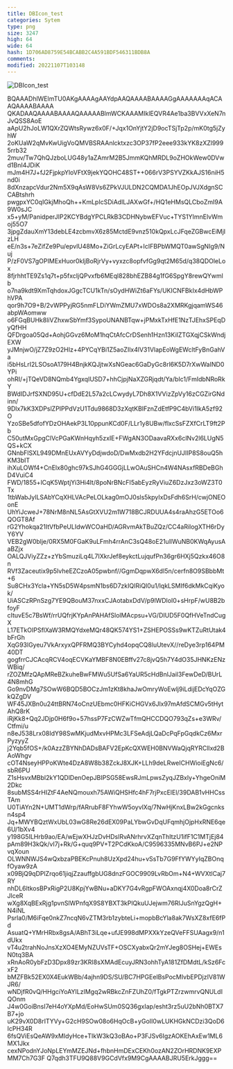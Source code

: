 ```yaml
---
title: DBIcon_test
categories: Sytem
type: png
size: 3247
high: 64
wide: 64
hash: 1D706AD8759E54BCABB2C4A591BDF546311BDB8A
comments: 
modified: 20221107T103148
---
```

![DBIcon_test][1]

[1]: data:image/png;base64,iVBORw0KGgoAAAANSUhEUgAAAEAAAABACAYAAAHdbkFIAAAABGdBTUEAALGPC/xh
BQAAADhlWElmTU0AKgAAAAgAAYdpAAQAAAABAAAAGgAAAAAAAqACAAQAAAABAAAA
QKADAAQAAAABAAAAQAAAAABlmWCKAAAMIklEQVR4Ae1ba3BVVxXeN7nJvQSS8AoE
aApU2hJoLW1QXrZQWtsRywz6x0F/+Jqx1OnYjtY2jD9ocTSjTp2p/mK0tg5jZyhW
2oKUaW2qMvKwUigVoQMVBSRAAnlcktxzc3OP37fP2eee933kYK8zXZl9995rrb32
2muv/Tw7QhQJzboLUG48y1aZAmrM2B5JmmKQhMRDL9oZHOkWew0DVwd1BnI4JDiK
mJm4H7J+fJ2FjpkpYloVFtX9jekYQOHC48ST++066rV3PSYVZKkAJS16niH5nd0i
8dXnzapcVdur2Nm5X9qAsW8Vs6ZPkVJULDN2CQMDA1JhEOpJVJXdgnSCCABtshrh
pwgpxYC0qIGkjMhoQh++KmLpIcSDiAdlLJAXwGf+/HQ1eHMsQLCboZmI9A9W0sJC
x5+yM/PanidperJIP2KCYBdgYPCLRkB3CDHNybwEFVuc+TYS1YImnElvWmoj55O7
3jpgZdauXmY13debLE4zcbmvX6z85MctdE9vnz510kQpxLcJFqeZGBwcEiMjIzLH
eE/n3s+7eZifZe9Pu/epvlU48Mo+ZiGrLcyEAPt+IcIFBPbWMQT0awSgNIg9/Nuj
P/zF0VS7gOPIMExHuor0kIjBoRjrVy+vyxzc8opfvfGg9qt2M65d/q38QDOleLox
8fjrhhtTE9Zs1q7t+p5fxcIjQPvxfb6MEql828bhEZB84g1fG6SpgY8rewQYwmlb
o7na9kdt9XmTqhdoxJGgcTCU1kTn/sOydHWiZt6aFYs/UKICNFBkIx4dHbWPhVPA
qor9h7O9+B/2vWPPyjRG5nmFLDiYWmZMU7xWDOs8a2XMRKgjqamWS46abpWAomww
o6FGqBUHk8liVZhxwSbYmf3SypoUNANBTqw+jPMxkTxHfE1NzTJEhxSPEqDyQfHH
QFDrgoa05Qd+AohjGGvz6MoM1hqCtAfcCrDSenh1Hzn13KiIZTGXqjCSkWndjEXW
yJMnjwO/jZ7Z9zO2HIz+4PYCqYBi1Z5aoZIlx4lV31VlapEoWgEWcltFyBnGahVa
i5bHsLrI2LSOsoA179H4BnjkKQJjtwXsNGeac6GaDyGc8rl6K5D7rXwWaIND0YPi
ohRI/+jTQeVD8NQmb4YgxqIUSD7+hhCjpjNaXZGRjqdt/Ya/bIc1/FmIdbNRoRkY
BWdIDJrfSXND95U+cfDdE2L57a2cLCwydyL7Dh8X1VVizZpVy16zCGZirGNdinn/
9Dlx7kK3XDPslZPIPPdVzU1Tdu9868D3zXqtKBIFznZdEtfP9C4bVi1IkA5zf92O
YzoSBe5dfofYDzOHAekP3L10ppunKCd0F/LLr1y8UBw/flxcSsFZXfCrLT9ft2Pb
C50utMxGpgClVcPGaKWnHqyh5zxIE+FWgAN3ODaavaRXx6clNv2l6LUgN5QS+kCX
GNnbFlSXL949DMnEUxAVYyDdjwdoD/DwMxdb2H2YFdcjnUJIIP8S8ouQ5hKM3bIT
ihXuLOWf4+CnElx80ghc97kSJhG4GGGjLLwOAuSHCn4W4NAsxfRBDeBGhD4VuiC4
FWD/1855+lCqK5WptjYi3Hi4lt/8poNrBNcFI5abEyzRyViuZ6DzJxz3oWZ3T0Tx
1tbWabJylLSAbYCqXHLVAcPeLOLkag0mOJ0sls5kpyIxDsFdh6SrH/cwjONEOonE
UhYiJcweJ+78NrM8nNL5AsGtXVU2m1W718BCJRDUUA4s4raAhzG5ETOo6QOGT8Af
rG2Yhokqa21ItVfbPeULIdwWCOaHD/AGRvmAkTBuZQz/CC4aRilogXTH6rDyY6YV
VEB2gW0blje/0RX5M0FGaK9uLFmh4rrAnC3sQ48oE21ullWuNB0KWqAyusAaBZjx
OALQJViyZZz+zYbSmuziLq4L7IXkrJef8eykctLujqufPn36gr6HXj5Qzkx46O8n
RVf3Zaceutix9p5lvheEZCzoA05pwbnf//GgmDqpwX6dI5n/cerfn8O9SBbbMt+6
Su8CHx3Ycla+YN5sD5W4psmN1bs6D7zkIQIRiQI0u1/lqkLSMIf6dkMkCqiKyok/
UiASCzRPnSzg7YE9QBouM37nxxCJAotabxDdV/p9lWDloI0+sHrpF/wU8B2bfoyF
cItuvE5c7BsWf/rrUQfrjKYpAnPAHAfSlolMAcpsu+VG/DIUD5F0QfHVeTndCugX
L17ETkOIPSflXaW3RMQYdxeMQr48QK574YS1+ZSHEPOSSs9wKTZuRtUtak4bFrGh
XqG93lGyeu7VkArxyxQPFRMQ3BYCyhd4opqCQ8luUtevX//reDye3rp164PM40DT
gogfrrCJCAcqRCV4oqECVKaYMBF8N0EBffv27c8jvQ5h7Y4dO35JHNKzENzWBiq/
rZOZMfzQApMReBZkuheBwFMWu5UfSa6YaUR5cHdBnlJail3FewDeD/BUrL4N8mhG
Go9nvDMg7SOwW6BQD5BOCzJm1zKt8khaJwOmryWoEwlj9iLdijEDcYqOZGkQZgDV
WF45JXBn0u24ttBRN74oCnzUEbmc0HFKiCHGVx6Jlx97mAfdSCMGv5tHytAhQ8rK
iRjKk8+Qq2JDjp0H6f9o+57hssP7FzCWZwTfmQHCCDQO793qZs+e3WRv/Ctfmi/u
n8eJ538Lrx08IdY98SwMKjudMxvHPMc3LFSeAdjLQaDcPqFpGqdkCz6MxrPyzyyZ
j2Yqb5fOS+/k0AzzZBYNhDADsBAFV2EpKcQXWEH0BNVWaQjqRYRCllxd2BAoWhgv
cOT4NseyHPPoKWte4DzA8W8b38ZckJ8XJK+LLh9deLRweICHWioiEgNc6/sbR6PU
Z1sHsvxMBbl2kY1QDlDenOepJBIPSG58EwsRJmLpwsZyqJZBxly+YhgeOniM2Dkc
8subMSS4rHIZtF4AeNQmouxh75AWiQHSHfc4hF7rjPxcElEl/39DAB1vHHCssTAm
U0TiAYn2N+UMT1dWrp/fARrubF8FYhwW5oyvlXq/7NwHjKnxLBw2kGgcnksn4sp4
Jq+MWYBQztWxUbL03wG8Re26dEX09PaLYbwGvDqUFqmhjOjpHxRNE6qe6U/1bXv4
y198G5ILHrb9ao/EA/wEjwXHJzDvHDslRvANrhrvXZqnThItzU1ifF1C1MTjEj84
pAm89H3kQk/vI7j+Rk/G+quq9PV+T2PCdKkoA/C9596335MNvB6PJ+e2NPvqXoun
OLWNNWJS4wQxbzaPBEKcPnuh8UzXpd24hu+vSsTb7G9FfYWYyIqZBOnqfOyaw9zA
x09BjQ9qDPlZrqo61jiqjZzauffgbUG8dnzFGOC9909LvRbOm+N4+WVXtlCaj7RY
nhDL6ltkosBPxRigP2U8KpjYwBNu+aDKY7G4vRgpFWOAxnqj4X0Doa8rCrZJlceR
wXg8XqBExRjg1pvnSlWPnfqX9S8YBXT3kPlQkuUJejwm76RlJuSnYgzQgH+N4iNL
Psrla0/M6iFqe0nkZ7ncqN6vZTM3rb1zybteLi+mopbBcYla8ak7WsXZ8xfE6fPd
AsuatQ+YMrHRbx8gsA/ABhT3iLqe+ufJE998dMPXXkYzeQVeFFSUAagx9/n1dUkx
vT4u2trahNoJnsXzXO4EMyNZUVsTF+OSCXyabxQr2mYJeg8OSHej+EWEsN0tq3BA
xRnAoR0ybFzD3Dpx89zr3KRI8sXMAdEcuyJRN3ohhTyA181ZfDMdtL/kSz6FcxF2
bMZFBk52EX0X4EukWBb/4ajhn9DS/SU/BC7HPGEeIBsPocMIvbEPDjzIV81WJR6/
wNDjfR0vQ/HHgciYoAYlLzIMgq2wRBkcZnFZUhZ0/fTgkPTZrzwmrvQNULdIQOnm
J4w0GoiBnsI7eH4oYXpMd/EoHwSUm0SQ36gxIap/esht3rz5uU2bNh0BTX7B7+jo
uK29vX0D8rITYVy+G2cH9SOw08o6HqOcB+yGoII0wLUKHGkNCDzi3QoD6IcPH34R
6fsQViEsQeAW9xMIdyHce+TIkW3kQ3oBAo+P3FJSv6IgzAOKEhAxEw1ML6MX1Jkx
cexNPodnYJoNpLEYmMZEJNd+fhbnHmDExCEKh0ozAN2ZOrHRDNK9EXPMM7Ch7G3F
Q7qdh3TFU9Q88V9GCdVfx9M9CgAAAABJRU5ErkJggg==

